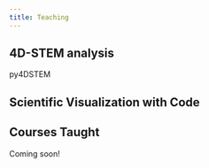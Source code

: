 ```yaml
---
title: Teaching
---
```



## 4D-STEM analysis  

py4DSTEM


## Scientific Visualization with Code




## Courses Taught

Coming soon! 
